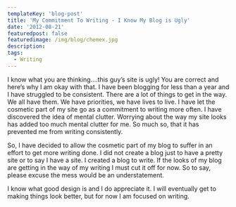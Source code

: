 ```yaml
---
templateKey: 'blog-post'
title: 'My Commitment To Writing - I Know My Blog is Ugly'
date: '2012-08-21'
featuredpost: false
featuredimage: /img/blog/chemex.jpg
description:
tags:
  - Writing
---
```


I know what you are thinking….this guy’s site is ugly! You are correct and here’s why I am okay with that. I have been blogging for less than a year and I have struggled to be consistent. There are a lot of things to get in the way. We all have them. We have priorities, we have lives to live. I have let the cosmetic part of my site go as a commitment to writing more often. I have discovered the idea of mental clutter. Worrying about the way my site looks has added too much mental clutter for me. So much so, that it has prevented me from writing consistently.

So, I have decided to allow the cosmetic part of my blog to suffer in an effort to get more writing done. I did not create a blog just to have a pretty site or to say I have a site. I created a blog to write. If the looks of my blog are getting in the way of my writing I must cut it off for now. So to say, please excuse the mess would be an understatement.

I know what good design is and I do appreciate it. I will eventually get to making things look better, but for now I am focused on writing.
